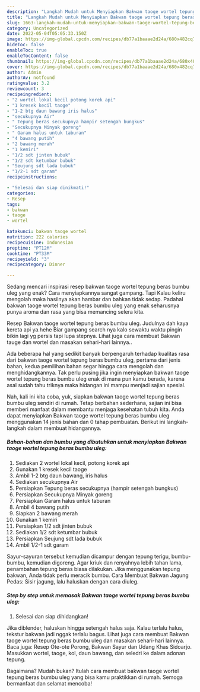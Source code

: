 ```yaml
---
description: "Langkah Mudah untuk Menyiapkan Bakwan taoge wortel tepung beras bumbu uleg yang Enak Banget"
title: "Langkah Mudah untuk Menyiapkan Bakwan taoge wortel tepung beras bumbu uleg yang Enak Banget"
slug: 1663-langkah-mudah-untuk-menyiapkan-bakwan-taoge-wortel-tepung-beras-bumbu-uleg-yang-enak-banget
category: Uncategorized
date: 2022-05-04T05:05:33.150Z
image: https://img-global.cpcdn.com/recipes/db77a1baaae2d24a/680x482cq70/bakwan-taoge-wortel-tepung-beras-bumbu-uleg-foto-resep-utama.jpg
hideToc: false
enableToc: true
enableTocContent: false
thumbnail: https://img-global.cpcdn.com/recipes/db77a1baaae2d24a/680x482cq70/bakwan-taoge-wortel-tepung-beras-bumbu-uleg-foto-resep-utama.jpg
cover: https://img-global.cpcdn.com/recipes/db77a1baaae2d24a/680x482cq70/bakwan-taoge-wortel-tepung-beras-bumbu-uleg-foto-resep-utama.jpg
author: Admin
authorAv: notfound
ratingvalue: 3.2
reviewcount: 3
recipeingredient:
- "2 wortel lokal kecil potong korek api"
- "1 kresek kecil taoge"
- "1-2 btg daun bawang iris halus"
- "secukupnya Air"
- " Tepung beras secukupnya hampir setengah bungkus"
- "Secukupnya Minyak goreng"
- " Garam halus untuk taburan"
- "4 bawang putih"
- "2 bawang merah"
- "1 kemiri"
- "1/2 sdt jinten bubuk"
- "1/2 sdt ketumbar bubuk"
- "Seujung sdt lada bubuk"
- "1/2-1 sdt garam"
recipeinstructions:

- "Selesai dan siap dinikmati!"
categories:
- Resep
tags:
- bakwan
- taoge
- wortel

katakunci: bakwan taoge wortel 
nutrition: 222 calories
recipecuisine: Indonesian
preptime: "PT12M"
cooktime: "PT33M"
recipeyield: "3"
recipecategory: Dinner

---
```



Sedang mencari inspirasi resep bakwan taoge wortel tepung beras bumbu uleg yang enak? Cara menyiapkannya sangat gampang. Tapi Kalau keliru mengolah maka hasilnya akan hambar dan bahkan tidak sedap. Padahal bakwan taoge wortel tepung beras bumbu uleg yang enak seharusnya punya aroma dan rasa yang bisa memancing selera kita.


Resep Bakwan taoge wortel tepung beras bumbu uleg. Judulnya dah kaya kereta api ya.hehe Biar gampang search nya kalo sewaktu waktu pingin bikin lagi yg persis tapi lupa stepnya. Lihat juga cara membuat Bakwan tauge dan wortel dan masakan sehari-hari lainnya..

Ada beberapa hal yang sedikit banyak berpengaruh terhadap kualitas rasa dari bakwan taoge wortel tepung beras bumbu uleg, pertama dari jenis bahan, kedua pemilihan bahan segar hingga cara mengolah dan menghidangkannya. Tak perlu pusing jika ingin menyiapkan bakwan taoge wortel tepung beras bumbu uleg enak di mana pun kamu berada, karena asal sudah tahu triknya maka hidangan ini mampu menjadi sajian spesial.


Nah, kali ini kita coba, yuk, siapkan bakwan taoge wortel tepung beras bumbu uleg sendiri di rumah. Tetap berbahan sederhana, sajian ini bisa memberi manfaat dalam membantu menjaga kesehatan tubuh kita. Anda dapat menyiapkan Bakwan taoge wortel tepung beras bumbu uleg menggunakan 14 jenis bahan dan 0 tahap pembuatan. Berikut ini langkah-langkah dalam membuat hidangannya.

<!--inarticleads1-->

##### Bahan-bahan dan bumbu yang dibutuhkan untuk menyiapkan Bakwan taoge wortel tepung beras bumbu uleg:

1. Sediakan 2 wortel lokal kecil, potong korek api
1. Gunakan 1 kresek kecil taoge
1. Ambil 1-2 btg daun bawang, iris halus
1. Sediakan secukupnya Air
1. Persiapkan  Tepung beras secukupnya (hampir setengah bungkus)
1. Persiapkan Secukupnya Minyak goreng
1. Persiapkan  Garam halus untuk taburan
1. Ambil 4 bawang putih
1. Siapkan 2 bawang merah
1. Gunakan 1 kemiri
1. Persiapkan 1/2 sdt jinten bubuk
1. Sediakan 1/2 sdt ketumbar bubuk
1. Persiapkan Seujung sdt lada bubuk
1. Ambil 1/2-1 sdt garam


Sayur-sayuran tersebut kemudian dicampur dengan tepung terigu, bumbu-bumbu, kemudian digoreng. Agar kriuk dan renyahnya lebih tahan lama, penambahan tepung beras biasa dilakukan. Jika menggunakan tepung bakwan, Anda tidak perlu meracik bumbu. Cara Membuat Bakwan Jagung Pedas: Sisir jagung, lalu haluskan dengan cara diuleg. 

<!--inarticleads2-->

##### Step by step untuk memasak Bakwan taoge wortel tepung beras bumbu uleg:


1. Selesai dan siap dihidangkan!

Jika diblender, haluskan hingga setengah halus saja. Kalau terlalu halus, tekstur bakwan jadi nggak terlalu bagus. Lihat juga cara membuat Bakwan taoge wortel tepung beras bumbu uleg dan masakan sehari-hari lainnya. Baca juga: Resep Ote-ote Porong, Bakwan Sayur dan Udang Khas Sidoarjo. Masukkan wortel, taoge, kol, daun bawang, dan seledri ke dalam adonan tepung. 

Bagaimana? Mudah bukan? Itulah cara membuat bakwan taoge wortel tepung beras bumbu uleg yang bisa kamu praktikkan di rumah. Semoga bermanfaat dan selamat mencoba!
